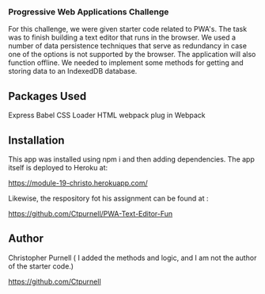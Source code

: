 ### Progressive Web Applications Challenge


For this challenge, we were given starter code related to PWA's. The task was to finish building a text editor that runs in the browser. We used a number of data persistence techniques that serve as redundancy in case one of the options is not supported by the browser. The application will also function offline. We needed to implement some methods for getting and storing data to an IndexedDB database. 


## Packages Used

Express 
Babel
CSS Loader
HTML webpack plug in
Webpack

## Installation 

This app was installed using npm i and then adding dependencies. The app itself is deployed to Heroku at:

https://module-19-christo.herokuapp.com/


Likewise, the respository fot his assignment can be found at :

https://github.com/Ctpurnell/PWA-Text-Editor-Fun


## Author

Christopher Purnell
( I added the methods and logic, and I am not the author of the starter code.)

https://github.com/Ctpurnell








